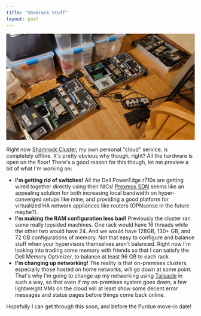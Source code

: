 ```yaml
---
title: "Shamrock Stuff"
layout: post
---
```


![3 Dell PowerEdge r710 servers, laid out open on the floor](/assets/img/2022-06-30-shamrock-floor.jpg)

Right now [Shamrock Cluster](https://shamrock.systems/), my own personal "cloud" service, is completely offline. It's
pretty obvious why though, right? All the hardware is open on the floor! There's a good reason for this though, let me
preview a bit of what I'm working on:

- **I'm getting rid of switches!** All the Dell PowerEdge r710s are getting wired together directly using their
  NICs! [Proxmox SDN](https://pve.proxmox.com/wiki/Software_Defined_Network) seems like an appealing solution for both
  increasing local bandwidth on hyper-converged setups like mine, and providing a good platform for virtualized HA
  network appliances like routers (OPNsense in the future maybe?).
- **I'm making the RAM configuration less bad!** Previously the cluster ran some really lopsided machines. One rack
  would have 16 threads while the other two would have 24. And we would have 128GB, 130+ GB, and 72 GB configurations of
  memory. Not that easy to configure and balance stuff when your hypervisors themselves aren't balanced. Right now I'm
  looking into trading some memory with friends so that I can satisfy the Dell Memory Optimizer, to balance at least 96
  GB to each rack.
- **I'm changing up networking!** The reality is that on-premises clusters, especially those hosted on home networks,
  *will* go down at some point. That's why I'm going to change up my networking
  using [Tailsacle](https://tailscale.com/) in such a way, so that even if my on-premises system goes down, a few
  lightweight VMs on the cloud will at least show some decent error messages and status pages before things come back
  online.

Hopefully I can get through this soon, and before the Purdue move-in date!